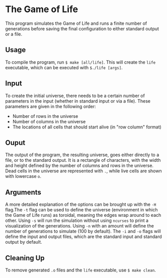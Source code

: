 # The Game of Life

This program simulates the Game of Life and runs a finite number of generations before saving the final configuration to either standard output or a file.

## Usage

To compile the program, run `$ make [all/life]`. This will create the `life` executable, which can be executed with `$./life [args]`.

## Input

To create the initial universe, there needs to be a certain number of parameters in the input (whether in standard input or via a file). These parameters are given in the following order:
* Number of rows in the universe
* Number of columns in the universe
* The locations of all cells that should start alive (in "row column" format)

## Ouput

The output of the program, the resulting universe, goes either directly to a file, or to the standard output. It is a rectangle of characters, with the width and height defined by the number of columns and rows in the universe. Dead cells in the universe are represented with `.`, while live cells are shown with lowercase `o`.

## Arguments

A more detailed explanation of the options can be brought up with the `-H` flag.The `-t` flag can be used to define the universe (environment in which the Game of Life runs) as toroidal, meaning the edges wrap around to each other. Using `-s` will run the simulation without using `ncurses` to print a visualization of the generations. Using `-n` with an amount will define the number of generations to simulate (100 by default). The `-i` and `-o` flags will define the input and output files, which are the standard input and standard output by default.

## Cleaning Up

To remove generated `.o` files and the `life` executable, use `$ make clean`.
